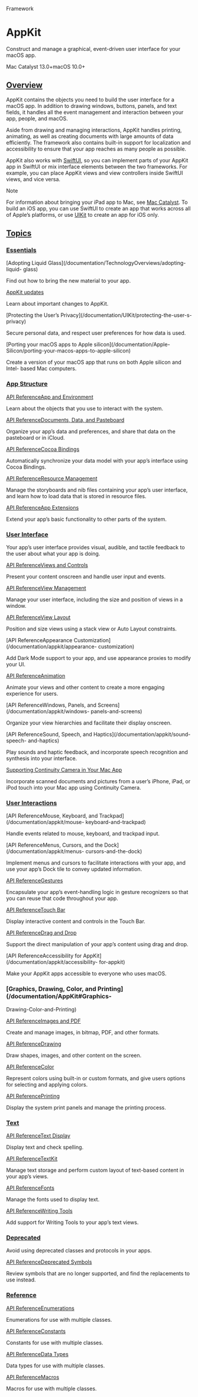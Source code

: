 Framework

# AppKit

Construct and manage a graphical, event-driven user interface for your macOS
app.

Mac Catalyst 13.0+macOS 10.0+

## [Overview](/documentation/AppKit#overview)

AppKit contains the objects you need to build the user interface for a macOS
app. In addition to drawing windows, buttons, panels, and text fields, it
handles all the event management and interaction between your app, people, and
macOS.

Aside from drawing and managing interactions, AppKit handles printing,
animating, as well as creating documents with large amounts of data
efficiently. The framework also contains built-in support for localization and
accessibility to ensure that your app reaches as many people as possible.

AppKit also works with [SwiftUI](/documentation/SwiftUI), so you can implement
parts of your AppKit app in SwiftUI or mix interface elements between the two
frameworks. For example, you can place AppKit views and view controllers
inside SwiftUI views, and vice versa.

Note

For information about bringing your iPad app to Mac, see [Mac
Catalyst](/documentation/UIKit/mac-catalyst). To build an iOS app, you can use
SwiftUI to create an app that works across all of Apple’s platforms, or use
[UIKit](/documentation/UIKit) to create an app for iOS only.

## [Topics](/documentation/AppKit#topics)

### [Essentials](/documentation/AppKit#Essentials)

[Adopting Liquid Glass](/documentation/TechnologyOverviews/adopting-liquid-
glass)

Find out how to bring the new material to your app.

[AppKit updates](/documentation/Updates/AppKit)

Learn about important changes to AppKit.

[Protecting the User’s Privacy](/documentation/UIKit/protecting-the-user-s-
privacy)

Secure personal data, and respect user preferences for how data is used.

[Porting your macOS apps to Apple silicon](/documentation/Apple-
Silicon/porting-your-macos-apps-to-apple-silicon)

Create a version of your macOS app that runs on both Apple silicon and Intel-
based Mac computers.

### [App Structure](/documentation/AppKit#App-Structure)

[API ReferenceApp and Environment](/documentation/appkit/app-and-environment)

Learn about the objects that you use to interact with the system.

[API ReferenceDocuments, Data, and
Pasteboard](/documentation/appkit/documents-data-and-pasteboard)

Organize your app’s data and preferences, and share that data on the
pasteboard or in iCloud.

[API ReferenceCocoa Bindings](/documentation/appkit/cocoa-bindings)

Automatically synchronize your data model with your app’s interface using
Cocoa Bindings.

[API ReferenceResource Management](/documentation/appkit/resource-management)

Manage the storyboards and nib files containing your app’s user interface, and
learn how to load data that is stored in resource files.

[API ReferenceApp Extensions](/documentation/appkit/app-extensions)

Extend your app’s basic functionality to other parts of the system.

### [User Interface](/documentation/AppKit#User-Interface)

Your app’s user interface provides visual, audible, and tactile feedback to
the user about what your app is doing.

[API ReferenceViews and Controls](/documentation/appkit/views-and-controls)

Present your content onscreen and handle user input and events.

[API ReferenceView Management](/documentation/appkit/view-management)

Manage your user interface, including the size and position of views in a
window.

[API ReferenceView Layout](/documentation/appkit/view-layout)

Position and size views using a stack view or Auto Layout constraints.

[API ReferenceAppearance Customization](/documentation/appkit/appearance-
customization)

Add Dark Mode support to your app, and use appearance proxies to modify your
UI.

[API ReferenceAnimation](/documentation/appkit/animation)

Animate your views and other content to create a more engaging experience for
users.

[API ReferenceWindows, Panels, and Screens](/documentation/appkit/windows-
panels-and-screens)

Organize your view hierarchies and facilitate their display onscreen.

[API ReferenceSound, Speech, and Haptics](/documentation/appkit/sound-speech-
and-haptics)

Play sounds and haptic feedback, and incorporate speech recognition and
synthesis into your interface.

[Supporting Continuity Camera in Your Mac
App](/documentation/appkit/supporting-continuity-camera-in-your-mac-app)

Incorporate scanned documents and pictures from a user’s iPhone, iPad, or iPod
touch into your Mac app using Continuity Camera.

### [User Interactions](/documentation/AppKit#User-Interactions)

[API ReferenceMouse, Keyboard, and Trackpad](/documentation/appkit/mouse-
keyboard-and-trackpad)

Handle events related to mouse, keyboard, and trackpad input.

[API ReferenceMenus, Cursors, and the Dock](/documentation/appkit/menus-
cursors-and-the-dock)

Implement menus and cursors to facilitate interactions with your app, and use
your app’s Dock tile to convey updated information.

[API ReferenceGestures](/documentation/appkit/gestures)

Encapsulate your app’s event-handling logic in gesture recognizers so that you
can reuse that code throughout your app.

[API ReferenceTouch Bar](/documentation/appkit/touch-bar)

Display interactive content and controls in the Touch Bar.

[API ReferenceDrag and Drop](/documentation/appkit/drag-and-drop)

Support the direct manipulation of your app’s content using drag and drop.

[API ReferenceAccessibility for AppKit](/documentation/appkit/accessibility-
for-appkit)

Make your AppKit apps accessible to everyone who uses macOS.

### [Graphics, Drawing, Color, and Printing](/documentation/AppKit#Graphics-
Drawing-Color-and-Printing)

[API ReferenceImages and PDF](/documentation/appkit/images-and-pdf)

Create and manage images, in bitmap, PDF, and other formats.

[API ReferenceDrawing](/documentation/appkit/drawing)

Draw shapes, images, and other content on the screen.

[API ReferenceColor](/documentation/appkit/color)

Represent colors using built-in or custom formats, and give users options for
selecting and applying colors.

[API ReferencePrinting](/documentation/appkit/printing)

Display the system print panels and manage the printing process.

### [Text](/documentation/AppKit#Text)

[API ReferenceText Display](/documentation/appkit/text-display)

Display text and check spelling.

[API ReferenceTextKit](/documentation/appkit/textkit)

Manage text storage and perform custom layout of text-based content in your
app’s views.

[API ReferenceFonts](/documentation/appkit/fonts)

Manage the fonts used to display text.

[API ReferenceWriting Tools](/documentation/appkit/writing-tools)

Add support for Writing Tools to your app’s text views.

### [Deprecated](/documentation/AppKit#Deprecated)

Avoid using deprecated classes and protocols in your apps.

[API ReferenceDeprecated Symbols](/documentation/appkit/deprecated-symbols)

Review symbols that are no longer supported, and find the replacements to use
instead.

### [Reference](/documentation/AppKit#Reference)

[API ReferenceEnumerations](/documentation/appkit/enumerations)

Enumerations for use with multiple classes.

[API ReferenceConstants](/documentation/appkit/constants)

Constants for use with multiple classes.

[API ReferenceData Types](/documentation/appkit/data-types)

Data types for use with multiple classes.

[API ReferenceMacros](/documentation/appkit/macros)

Macros for use with multiple classes.

